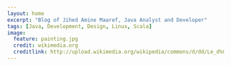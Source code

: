 ```yaml
---
layout: home
excerpt: "Blog of Jihed Amine Maaref, Java Analyst and Developer"
tags: [Java, Development, Design, Linux, Scala]
image:
  feature: painting.jpg
  credit: wikimedia.org
  creditlink: http://upload.wikimedia.org/wikipedia/commons/d/dd/Le_d%C3%A9part_de_l%27enfant_prodigue.jpg
---
```


